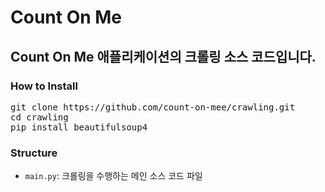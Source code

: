 # Count On Me

## Count On Me 애플리케이션의 크롤링 소스 코드입니다.

### How to Install

<pre>
git clone https://github.com/count-on-mee/crawling.git
cd crawling
pip install beautifulsoup4
</pre>

### Structure

- `main.py`: 크롤링을 수행하는 메인 소스 코드 파일